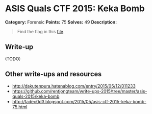 # ASIS Quals CTF 2015: Keka Bomb

**Category:** Forensic
**Points:** 75
**Solves:** 49
**Description:**

> Find the flag in this [file](http://tasks.asis-ctf.ir/keka_bomb_9e0f1863259c578f3231b5cfbc10e258).

## Write-up

(TODO)

## Other write-ups and resources

* <http://dakutenpura.hatenablog.com/entry/2015/05/12/011233>
* <https://github.com/rentjongteam/write-ups-2015/tree/master/asis-quals-2015/keka-bomb>
* <http://fadec0d3.blogspot.com/2015/05/asis-ctf-2015-keka-bomb-75.html>
